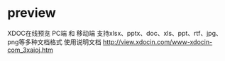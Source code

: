 # preview
XDOC在线预览
PC端 和 移动端
支持xlsx、pptx、doc、xls、ppt、rtf、jpg、png等多种文档格式
使用说明文档 http://view.xdocin.com/www-xdocin-com_3xaioj.htm
